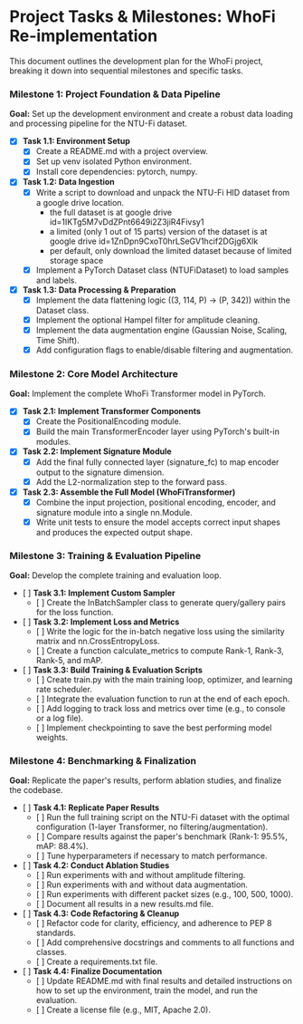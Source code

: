 # **Project Tasks & Milestones: WhoFi Re-implementation**

This document outlines the development plan for the WhoFi project, breaking it down into sequential milestones and specific tasks.

### **Milestone 1: Project Foundation & Data Pipeline**

**Goal:** Set up the development environment and create a robust data loading and processing pipeline for the NTU-Fi dataset.

* [x] **Task 1.1: Environment Setup**
  * [x] Create a README.md with a project overview.
  * [x] Set up venv isolated Python environment.
  * [x] Install core dependencies: pytorch, numpy.
* [x] **Task 1.2: Data Ingestion**
  * [x] Write a script to download and unpack the NTU-Fi HID dataset from a google drive location.
    * the full dataset is at google drive id=1IKTg5M7vDdZPnt6649i2Z3jiR4Fivsy1
    * a limited (only 1 out of 15 parts) version of the dataset is at google drive id=1ZnDpn9CxoT0hrLSeGV1hcif2DGjg6Xlk
    * per default, only download the limited dataset because of limited storage space
  * [x] Implement a PyTorch Dataset class (NTUFiDataset) to load samples and labels.
* [x] **Task 1.3: Data Processing & Preparation**
  * [x] Implement the data flattening logic ((3, 114, P) \-\> (P, 342)) within the Dataset class.
  * [x] Implement the optional Hampel filter for amplitude cleaning.
  * [x] Implement the data augmentation engine (Gaussian Noise, Scaling, Time Shift).
  * [x] Add configuration flags to enable/disable filtering and augmentation.

### **Milestone 2: Core Model Architecture**

**Goal:** Implement the complete WhoFi Transformer model in PyTorch.

* [x] **Task 2.1: Implement Transformer Components**
  * [x] Create the PositionalEncoding module.
  * [x] Build the main TransformerEncoder layer using PyTorch's built-in modules.
* [x] **Task 2.2: Implement Signature Module**
  * [x] Add the final fully connected layer (signature\_fc) to map encoder output to the signature dimension.
  * [x] Add the L2-normalization step to the forward pass.
* [x] **Task 2.3: Assemble the Full Model (WhoFiTransformer)**
  * [x] Combine the input projection, positional encoding, encoder, and signature module into a single nn.Module.
  * [x] Write unit tests to ensure the model accepts correct input shapes and produces the expected output shape.

### **Milestone 3: Training & Evaluation Pipeline**

**Goal:** Develop the complete training and evaluation loop.

* \[ \] **Task 3.1: Implement Custom Sampler**
  * \[ \] Create the InBatchSampler class to generate query/gallery pairs for the loss function.
* \[ \] **Task 3.2: Implement Loss and Metrics**
  * \[ \] Write the logic for the in-batch negative loss using the similarity matrix and nn.CrossEntropyLoss.
  * \[ \] Create a function calculate\_metrics to compute Rank-1, Rank-3, Rank-5, and mAP.
* \[ \] **Task 3.3: Build Training & Evaluation Scripts**
  * \[ \] Create train.py with the main training loop, optimizer, and learning rate scheduler.
  * \[ \] Integrate the evaluation function to run at the end of each epoch.
  * \[ \] Add logging to track loss and metrics over time (e.g., to console or a log file).
  * \[ \] Implement checkpointing to save the best performing model weights.

### **Milestone 4: Benchmarking & Finalization**

**Goal:** Replicate the paper's results, perform ablation studies, and finalize the codebase.

* \[ \] **Task 4.1: Replicate Paper Results**
  * \[ \] Run the full training script on the NTU-Fi dataset with the optimal configuration (1-layer Transformer, no filtering/augmentation).
  * \[ \] Compare results against the paper's benchmark (Rank-1: 95.5%, mAP: 88.4%).
  * \[ \] Tune hyperparameters if necessary to match performance.
* \[ \] **Task 4.2: Conduct Ablation Studies**
  * \[ \] Run experiments with and without amplitude filtering.
  * \[ \] Run experiments with and without data augmentation.
  * \[ \] Run experiments with different packet sizes (e.g., 100, 500, 1000).
  * \[ \] Document all results in a new results.md file.
* \[ \] **Task 4.3: Code Refactoring & Cleanup**
  * \[ \] Refactor code for clarity, efficiency, and adherence to PEP 8 standards.
  * \[ \] Add comprehensive docstrings and comments to all functions and classes.
  * \[ \] Create a requirements.txt file.
* \[ \] **Task 4.4: Finalize Documentation**
  * \[ \] Update README.md with final results and detailed instructions on how to set up the environment, train the model, and run the evaluation.
  * \[ \] Create a license file (e.g., MIT, Apache 2.0).
